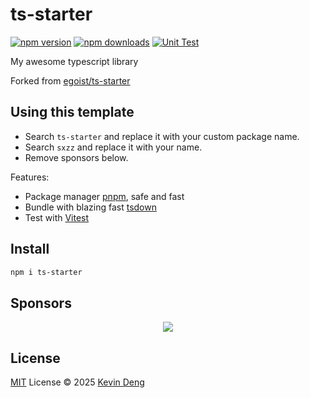 # ts-starter

[![npm version][npm-version-src]][npm-version-href]
[![npm downloads][npm-downloads-src]][npm-downloads-href]
[![Unit Test][unit-test-src]][unit-test-href]

My awesome typescript library

<!-- Remove belows -->

Forked from [egoist/ts-starter](https://github.com/egoist/ts-starter)

## Using this template

- Search `ts-starter` and replace it with your custom package name.
- Search `sxzz` and replace it with your name.
- Remove sponsors below.

Features:

- Package manager [pnpm](https://pnpm.js.org/), safe and fast
- Bundle with blazing fast [tsdown](https://github.com/sxzz/tsdown)
- Test with [Vitest](https://vitest.dev)

<!-- Remove aboves -->

## Install

```bash
npm i ts-starter
```

## Sponsors

<p align="center">
  <a href="https://cdn.jsdelivr.net/gh/sxzz/sponsors/sponsors.svg">
    <img src='https://cdn.jsdelivr.net/gh/sxzz/sponsors/sponsors.svg'/>
  </a>
</p>

## License

[MIT](./LICENSE) License © 2025 [Kevin Deng](https://github.com/sxzz)

<!-- Badges -->

[npm-version-src]: https://img.shields.io/npm/v/ts-starter.svg
[npm-version-href]: https://npmjs.com/package/ts-starter
[npm-downloads-src]: https://img.shields.io/npm/dm/ts-starter
[npm-downloads-href]: https://www.npmcharts.com/compare/ts-starter?interval=30
[unit-test-src]: https://github.com/sxzz/ts-starter/actions/workflows/unit-test.yml/badge.svg
[unit-test-href]: https://github.com/sxzz/ts-starter/actions/workflows/unit-test.yml
